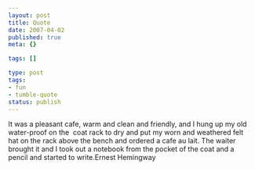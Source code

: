 ```yaml
---
layout: post
title: Quote
date: 2007-04-02
published: true
meta: {}

tags: []

type: post
tags:
- fun
- tumble-quote
status: publish
---
```

<!-- blockquote  -->It was a pleasant cafe, warm and clean and friendly, and I hung up my old water-proof on the  coat rack to dry and put my worn and weathered felt hat on the rack above the bench and ordered a cafe au lait. The waiter brought it and I took out a notebook from the pocket of the coat and a pencil and started to write.<!-- endblockquote  -->Ernest Hemingway
